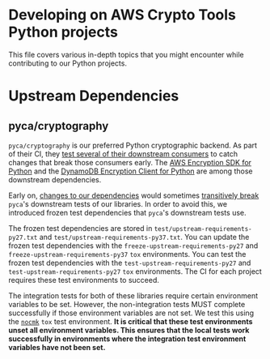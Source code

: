 [//]: # "Copyright Amazon.com Inc. or its affiliates. All Rights Reserved."
[//]: # "SPDX-License-Identifier: CC-BY-SA-4.0"

# Developing on AWS Crypto Tools Python projects

This file covers various in-depth topics that you might encounter
while contributing to our Python projects.

# Upstream Dependencies

## pyca/cryptography

`pyca/cryptography` is our preferred Python cryptographic backend.
As part of their CI,
they [test several of their downstream consumers](https://github.com/pyca/cryptography/tree/master/.travis/downstream.d)
to catch changes that break those consumers early.
The [AWS Encryption SDK for Python](https://github.com/aws/aws-encryption-sdk-python)
and the [DynamoDB Encryption Client for Python](https://github.com/aws/aws-dynamodb-encryption-python)
are among those downstream dependencies.

Early on,
[changes to our dependencies](https://github.com/pyca/cryptography/issues/4297)
would sometimes
[transitively break](https://github.com/pyca/cryptography/issues/4415)
`pyca`'s downstream tests of our libraries.
In order to avoid this,
we introduced frozen test dependencies
that `pyca`'s downstream tests use.

The frozen test dependencies are stored in
`test/upstream-requirements-py27.txt`
and `test/upstream-requirements-py37.txt`.
You can update the frozen test dependencies with the
`freeze-upstream-requirements-py27`
and `freeze-upstream-requirements-py37`
`tox` environments.
You can test the frozen test dependencies with the
`test-upstream-requirements-py27`
and `test-upstream-requirements-py27`
`tox` environments.
The CI for each project requires these test environments to succeed.

The integration tests for both of these libraries
require certain environment variables to be set.
However, the non-integration tests MUST complete successfully
if those environment variables are not set.
We test this using the
[`nocmk`](https://github.com/aws/aws-encryption-sdk-python/blob/97d9468375603a708d6fa9cb6703c3fc174501a6/tox.ini#L59-L69)
`tox` test environment.
**It is critical that these test environments unset all environment variables.
This ensures that the local tests work successfully
in environments where the integration test environment variables have not been set.**
